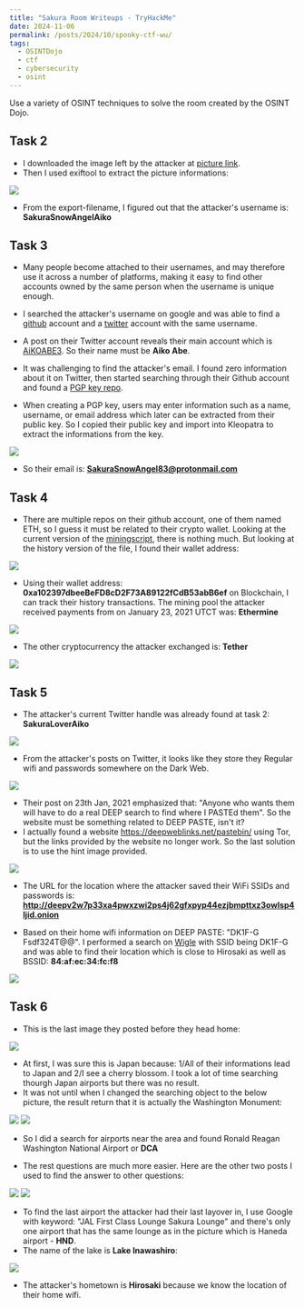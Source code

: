 ```yaml
---
title: "Sakura Room Writeups - TryHackMe"
date: 2024-11-06
permalink: /posts/2024/10/spooky-ctf-wu/
tags:
  - OSINTDojo
  - ctf
  - cybersecurity
  - osint
---
```


Use a variety of OSINT techniques to solve the room created by the OSINT Dojo.

## Task 2

- I downloaded the image left by the attacker at [picture link](https://raw.githubusercontent.com/OsintDojo/public/3f178408909bc1aae7ea2f51126984a8813b0901/sakurapwnedletter.svg).
- Then I used exiftool to extract the picture informations:

<img src='/images/sakuraexif.png'>

- From the export-filename, I figured out that the attacker's username is: **SakuraSnowAngelAiko**

## Task 3

- Many people become attached to their usernames, and may therefore use it across a number of platforms, making it easy to find other accounts owned by the same person when the username is unique enough.
- I searched the attacker's username on google and was able to find a [github](https://github.com/sakurasnowangelaiko) account and a [twitter](https://x.com/sakuraloveraiko?lang=en) account with the same username.
- A post on their Twitter account reveals their main account which is [AiKOABE3](https://x.com/AiKOABE3). So their name must be **Aiko Abe**. <br>

- It was challenging to find the attacker's email. I found zero information about it on Twitter, then started searching through their Github account and found a [PGP key repo](https://github.com/sakurasnowangelaiko/PGP).
- When creating a PGP key, users may enter information such as a name, username, or email address which later can be extracted from their public key. So I copied their public key and import into Kleopatra to extract the informations from the key.

<img src='/images/sakuramail.png'>

- So their email is: **SakuraSnowAngel83@protonmail.com**

## Task 4

- There are multiple repos on their github account, one of them named ETH, so I guess it must be related to their crypto wallet. Looking at the current version of the [miningscript](https://github.com/sakurasnowangelaiko/ETH/blob/main/miningscript), there is nothing much. But looking at the history version of the file, I found their wallet address:

<img src='/images/sakurawallet.png'>

- Using their wallet address: **0xa102397dbeeBeFD8cD2F73A89122fCdB53abB6ef** on Blockchain, I can track their history transactions. The mining pool the attacker received payments from on January 23, 2021 UTCT was: **Ethermine**

<img src='/images/sakuraether.png'>

- The other cryptocurrency the attacker exchanged is: **Tether**

<img src='/images/sakuratether.png'>

## Task 5

- The attacker's current Twitter handle was already found at task 2: **SakuraLoverAiko**

<img src='/images/twittername.png'>

- From the attacker's posts on Twitter, it looks like they store they Regular wifi and passwords somewhere on the Dark Web.

<img src='/images/sakuraposts.png'>

- Their post on 23th Jan, 2021 emphasized that: "Anyone who wants them will have to do a real DEEP search to find where I PASTEd them". So the website must be something related to DEEP PASTE, isn't it?
- I actually found a website https://deepweblinks.net/pastebin/ using Tor, but the links provided by the website no longer work. So the last solution is to use the hint image provided.

<img src='/images/sakurahint.png'>

- The URL for the location where the attacker saved their WiFi SSIDs and passwords is: **http://deepv2w7p33xa4pwxzwi2ps4j62gfxpyp44ezjbmpttxz3owlsp4ljid.onion**

- Based on their home wifi information on DEEP PASTE: "DK1F-G Fsdf324T@@". I performed a search on [Wigle](https://wigle.net/) with SSID being DK1F-G and was able to find their location which is close to Hirosaki as well as BSSID: **84:af:ec:34:fc:f8**

<img src='/images/sakurawigle.png'>

## Task 6

- This is the last image they posted before they head home:

<img src='/images/sakura_lastpost.png'>

- At first, I was sure this is Japan because: 1/All of their informations lead to Japan and 2/I see a cherry blossom. I took a lot of time searching thourgh Japan airports but there was no result.
- It was not until when I changed the searching object to the below picture, the result return that it is actually the Washington Monument:

<img src='/images/dcmonument.png'>
<img src='/images/monumentif.png'>

- So I did a search for airports near the area and found Ronald Reagan Washington National Airport or **DCA**

- The rest questions are much more easier. Here are the other two posts I used to find the answer to other questions:

<img src='/images/haneda.png'>
<img src='/images/lake.png'>

- To find the last airport the attacker had their last layover in, I use Google with keyword: "JAL First Class Lounge Sakura Lounge" and there's only one airport that has the same lounge as in the picture which is Haneda airport - **HND**.
- The name of the lake is **Lake Inawashiro**:

<img src='/images/lakename.png'>

- The attacker's hometown is **Hirosaki** because we know the location of their home wifi.
